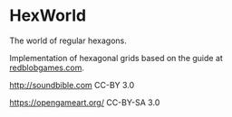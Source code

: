 
# HexWorld

The world of regular hexagons.

Implementation of hexagonal grids based on the guide at
[redblobgames.com](https://www.redblobgames.com/grids/hexagons/).

http://soundbible.com CC-BY 3.0

https://opengameart.org/ CC-BY-SA 3.0

